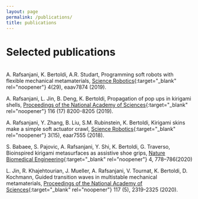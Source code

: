 ```yaml
---
layout: page
permalink: /publications/
title: publications
---
```


# Selected publications
\
A. Rafsanjani, K. Bertoldi, A.R. Studart,
Programming soft robots with flexible mechanical metamaterials,
[<u>Science Robotics</u>](http://dx.doi.org/10.1126/scirobotics.aav7874){:target="_blank" rel="noopener"} 4(29), eaav7874 (2019).

A. Rafsanjani, L. Jin, B. Deng, K. Bertoldi,
Propagation of pop ups in kirigami shells,
[<u>Proceedings of the National Academy of Sciences</u>](https://doi.org/10.1073/pnas.1817763116){:target="_blank" rel="noopener"} 116 (17) 8200-8205 (2019).

A. Rafsanjani, Y. Zhang, B. Liu, S.M. Rubinstein, K. Bertoldi,
Kirigami skins make a simple soft actuator crawl,
[<u>Science Robotics</u>](http://dx.doi.org/10.1126/scirobotics.aar7555){:target="_blank" rel="noopener"} 3(15), eaar7555 (2018).

S. Babaee, S. Pajovic, A. Rafsanjani, Y. Shi, K. Bertoldi, G. Traverso, Bioinspired kirigami metasurfaces as assistive shoe grips, [<u>Nature Biomedical Engineering</u>](https://doi.org/10.1038/s41551-020-0564-3){:target="_blank" rel="noopener"} 4, 778–786(2020)

L. Jin, R. Khajehtourian, J. Mueller, A. Rafsanjani, V. Tournat, K. Bertoldi, D. Kochmann,
Guided transition waves in multistable mechanical metamaterials,
[<u>Proceedings of the National Academy of Sciences</u>](https://doi.org/10.1073/pnas.1913228117){:target="_blank" rel="noopener"} 117 (5), 2319-2325 (2020).
